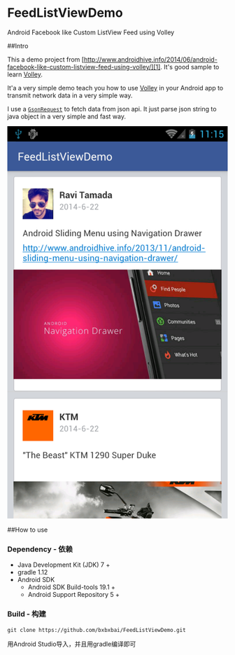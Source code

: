 FeedListViewDemo
================

Android Facebook like Custom ListView Feed using Volley 

##Intro

This a demo project from [http://www.androidhive.info/2014/06/android-facebook-like-custom-listview-feed-using-volley/][1]. It's good sample to learn [Volley][2].

It'a a very simple demo teach you how to use [Volley][3] in your Android app to transmit network data in a very simple way.

I use a [`GsonRequest`][4] to fetch data from json api. It just parse json string to java object in a very simple and fast way. 

![Screen capture][5]

##How to use 
### Dependency - 依赖
  - Java Development Kit (JDK) 7 +
  - gradle 1.12
  - Android SDK
    - Android SDK Build-tools 19.1 +
    - Android Support Repository 5 +

### Build - 构建

    git clone https://github.com/bxbxbai/FeedListViewDemo.git
  
用Android Studio导入，并且用gradle编译即可


  [1]: http://www.androidhive.info/2014/06/android-facebook-like-custom-listview-feed-using-volley/
  [2]: http://developer.android.com/training/volley/index.html
  [3]: http://developer.android.com/training/volley/index.html
  [4]: https://github.com/bxbxbai/FeedListViewDemo/blob/master/app/src/main/java/io/bxbxbai/feedlistviewdemo/utils/GsonRequest.java
  [5]: screen1.png
